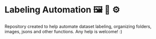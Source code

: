 # Labeling Automation 🖼 📝 ⚙️
Repository created to help automate dataset labeling, organizing folders, images, jsons and other functions.
Any help is welcome! :)
